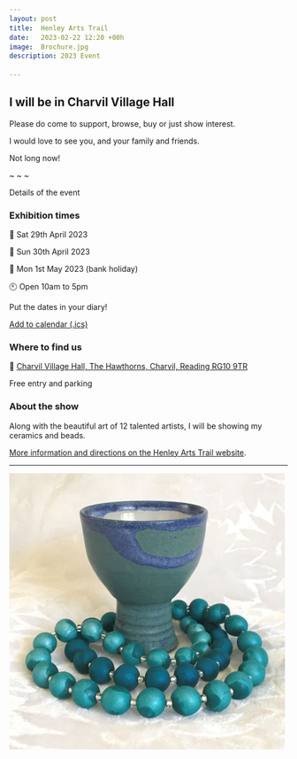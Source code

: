 ```yaml
---
layout: post
title:  Henley Arts Trail
date:   2023-02-22 12:20 +00h
image:  Brochure.jpg
description: 2023 Event

---
```


## I will be in Charvil Village Hall

Please do come to support, browse, buy or just show interest.

I would love to see you, and your family and friends.

Not long now!

~ ~ ~

Details of the event

### Exhibition times

📆 Sat 29th April 2023  

📆 Sun 30th April 2023 

📆 Mon 1st May 2023 (bank holiday)

🕙 Open 10am to 5pm

Put the dates in your diary!

[Add to calendar (.ics)](/calendar/hats.ics)

### Where to find us

📍 [Charvil Village Hall, The Hawthorns, Charvil, Reading RG10 9TR](https://goo.gl/maps/EUwkoS1fJapzpqPHA)

Free entry and parking

### About the show

Along with the beautiful art of 12 talented artists, I will be showing my ceramics and beads.

[More information and directions on the Henley Arts Trail website](https://www.henleyartstrail.com/19-twyford-studios.html).

----

![Goblet with beads](/images/Goblet-with-Beads.jpg)
